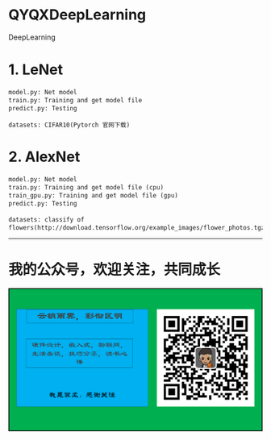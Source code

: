 # QYQXDeepLearning

DeepLearning

# 1. LeNet
    model.py: Net model
    train.py: Training and get model file
    predict.py: Testing
	
	datasets: CIFAR10(Pytorch 官网下载)
	
	
# 2. AlexNet
    model.py: Net model
    train.py: Training and get model file (cpu)
	train_gpu.py: Training and get model file (gpu)
    predict.py: Testing
	
	datasets: classify of flowers(http://download.tensorflow.org/example_images/flower_photos.tgz)



______
# 我的公众号，欢迎关注，共同成长
![](/images/wx.png)
